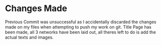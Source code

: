 # Changes Made

Previous Commit was unsuccessful as I accidentally 
discarded the changes made on my files when attempting to push my work on git. Title Page has been made, all 3 networks have been laid out, all theres left to do is add the actual texts and images.